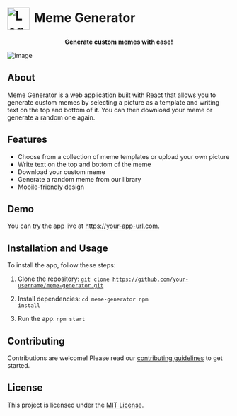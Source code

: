 
<h1 align="left" style="vertical-align: middle;"><img src="https://user-images.githubusercontent.com/46926963/230433914-e95a31c6-7658-4941-8589-39c377a57b48.png" width="50" height="50" alt="Logo" style="margin-right: 10px;vertical-align: middle;">Meme Generator </h1>

<p align="center">
  <b>Generate custom memes with ease!</b>
</p>



![image](https://user-images.githubusercontent.com/46926963/230433824-1aa2ba62-a6cb-425e-acef-a7f4acf40714.png)



## About
Meme Generator is a web application built with React that allows you to generate custom memes by selecting a picture as a template and writing text on the top and bottom of it. You can then download your meme or generate a random one again. 

## Features
- Choose from a collection of meme templates or upload your own picture
- Write text on the top and bottom of the meme
- Download your custom meme
- Generate a random meme from our library
- Mobile-friendly design

## Demo
You can try the app live at https://your-app-url.com.

## Installation and Usage
To install the app, follow these steps:

1. Clone the repository: 
  <code>git clone https://github.com/your-username/meme-generator.git</code>
  
2. Install dependencies:
  <code>cd meme-generator
npm install</code>

3. Run the app:
  <code>npm start</code>
  
## Contributing
Contributions are welcome! Please read our [contributing guidelines](CONTRIBUTING.md) to get started.

## License
This project is licensed under the [MIT License](LICENSE).





